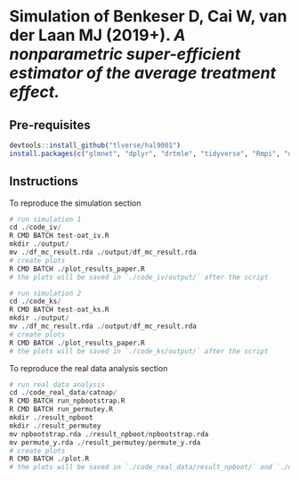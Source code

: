 # Simulation of Benkeser D, Cai W, van der Laan MJ (2019+). *A nonparametric super-efficient estimator of the average treatment effect.*


## Pre-requisites

```R
devtools::install_github("tlverse/hal9001")
install.packages(c("glmnet", "dplyr", "drtmle", "tidyverse", "Rmpi", "doMPI", "SuperLearner", "ggpubr"))
```


## Instructions

To reproduce the simulation section

```R
# run simulation 1
cd ./code_iv/
R CMD BATCH test-oat_iv.R
mkdir ./output/
mv ./df_mc_result.rda ./output/df_mc_result.rda
# create plots
R CMD BATCH ./plot_results_paper.R
# the plots will be saved in `./code_iv/output/` after the script

# run simulation 2
cd ./code_ks/
R CMD BATCH test-oat_ks.R
mkdir ./output/
mv ./df_mc_result.rda ./output/df_mc_result.rda
# create plots
R CMD BATCH ./plot_results_paper.R
# the plots will be saved in `./code_ks/output/` after the script
```

To reproduce the real data analysis section

```R
# run real data analysis
cd ./code_real_data/catnap/
R CMD BATCH run_npbootstrap.R
R CMD BATCH run_permutey.R
mkdir ./result_npboot
mkdir ./result_permutey
mv npbootstrap.rda ./result_npboot/npbootstrap.rda
mv permute_y.rda ./result_permutey/permute_y.rda
# create plots
R CMD BATCH ./plot.R
# the plots will be saved in `./code_real_data/result_npboot/` and `./code_real_data/result_permutey/` after the script
```

